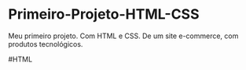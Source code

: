 # Primeiro-Projeto-HTML-CSS
Meu primeiro projeto. Com HTML e CSS. De um site e-commerce, com produtos tecnológicos.

#HTML

